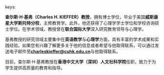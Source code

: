 keys:<Charles H. KIEFFER>


**查尔斯·H·基弗（Charles H. KIEFFER）教授**，拥有博士学位，毕业于美国**威斯康星大学斯托特分校**，主修教育学。此外，他还获得了心理学学士学位和学校咨询硕士学位。在学术领域，教授曾在**联合国际大学**深入研究教育领导与心理学。

基弗教授的研究领域主要集中在**英语教学**与**心理学**方面，具有丰富的学术成果和实践经验。如果您有兴趣了解更多关于他的信息或者希望与他取得联系，可以通过发送电子邮件至**charleskieffer@cuhk.edu.cn**与他取得联系。

目前，查尔斯·H·基弗教授在**香港中文大学（深圳）人文社科学院**任职，致力于为学生提供高质量的教育和指导。